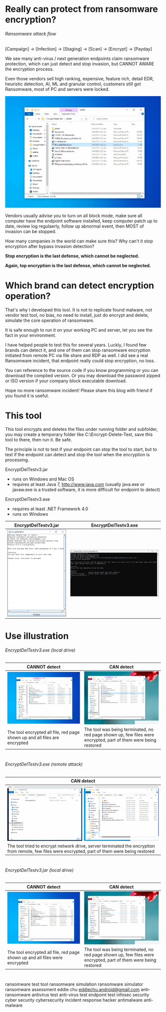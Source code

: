 # Really can protect from ransomware encryption?

###### Ransomware attack flow

[Campaign] -> [Infection] -> [Staging] -> [Scan] -> [Encrypt] -> [Payday]

We see many anti-virus / next generation endpoints claim ransomware protection, which can just detect and stop invasion, but CANNOT AWARE the encryption process.

Even those vendors sell high ranking, expensive, feature rich, detail EDR, heuristic detection, AI, ML and granular control, customers still got Ransomware, most of PC and servers were locked.

![alt text](https://raw.githubusercontent.com/eddiechu/Encrypt-Delete-Test/main/Image/screen10.gif)

Vendors usually advise you to turn on all block mode, make sure all computer have the endpoint software installed, keep computer patch up to date, review log regulaerly, follow up abnormal event, then MOST of invasion can be stopped.

How many companies in the world can make sure this?  Why can't it stop encryption after bypass invasion detection?

**Stop encryption is the last defense, which cannot be neglected.**

**Again, top encryption is the last defense, which cannot be neglected.**


# Which brand can detect encryption operation?

That's why I developed this tool.  It is not to replicate found malware, not vendor test tool, no bias, no need to install, just do encrypt and delete, simulate the core operation of ransomware.

It is safe enough to run it on your working PC and server, let you see the fact in your environment.

I have helped people to test this for several years.  Luckly, I found few brands can detect it, and one of them can stop ransomware encryption initiated from remote PC via file share and RDP as well.  I did see a real Ransomware incident, that endpoint really could stop encryption, no loss.

You can reference to the source code if you know programming or you can download the complied version.  Or you may download the password zipped or ISO version if your company block executable download.

Hope no more ransomware incident!  Please share this blog with friend if you found it is useful.


# This tool

This tool encrypts and deletes the files under running folder and subfolder, you may create a temporary folder like C:\Encrypt-Delete-Test\, save this tool to there, then run it.  Be safe.

The principle is not to test if your endpoint can stop the tool to start, but to test if the endpoint can detect and stop the tool when the encryption is processing.

EncryptDelTestv3.jar
- runs on Windows and Mac OS
- requires at least Java 7, http://www.java.com
(usually java.exe or javaw.exe is a trusted software, it is more difficult for endpoint to detect)


EncryptDelTestv3.exe
- requires at least .NET Framework 4.0
- runs on Windows

| EncryptDelTestv3.jar | EncryptDelTestv3.exe |
|---------------|---------------|
|![alt text](https://raw.githubusercontent.com/eddiechu/Encrypt-Delete-Test/main/Image/screen15.png)|![alt text](https://raw.githubusercontent.com/eddiechu/Encrypt-Delete-Test/main/Image/screen13.png)|


# Use illustration

###### EncryptDelTestv3.exe (local drive)

| CANNOT detect | CAN detect |
|---------------|---------------|
|![alt text](https://raw.githubusercontent.com/eddiechu/Encrypt-Delete-Test/main/Image/screen10.gif)|![alt text](https://raw.githubusercontent.com/eddiechu/Encrypt-Delete-Test/main/Image/screen13.gif)|
| The tool encrypted all file, red page shown up and all files are encrypted | The tool was being terminated, no red page shown up, few files were encrypted, part of them were being restored |


#

###### EncryptDelTestv3.exe (remote attack)

| CAN detect |
|---------------|
|![alt text](https://raw.githubusercontent.com/eddiechu/Encrypt-Delete-Test/main/Image/screen15.gif)|
|The tool tried to encrypt network drive, server terminated the encryption from remote, few files were encrypted, part of them were being restored|


#

###### EncryptDelTestv3.jar (local drive)

| CANNOT detect | CAN detect |
|---------------|---------------|
|![alt text](https://raw.githubusercontent.com/eddiechu/Encrypt-Delete-Test/main/Image/screen12.gif)|![alt text](https://raw.githubusercontent.com/eddiechu/Encrypt-Delete-Test/main/Image/screen14.gif)|
| The tool encrypted all file, red page shown up and all files were encrypted | The tool was being terminated, no red page shown up, few files were encrypted, part of them were being restored |









#

ransomware test tool
ransomware simulation
ransomware simulator
ransomware assessment
eddie chu
eddiechu.android@gmail.com
anti-ransomware
antivirus test
anti-virus test
endpoint test
infosec
security
cyber security
cybersecurity
incident response
hacker
antimalware
anti-malware
